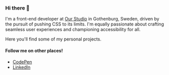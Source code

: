 ### Hi there 👋

I'm a front-end developer at [Our Studio](https://github.com/ourstudio-se) in Gothenburg, Sweden, driven by the pursuit of pushing CSS to its limits. I'm equally passionate about crafting seamless user experiences and championing accessibility for all.

Here you'll find some of my personal projects.

#### Follow me on other places!

- [CodePen](https://codepen.io/alexerlandsson)
- [LinkedIn](https://se.linkedin.com/pub/alexander-erlandsson/55/8a5/159)

